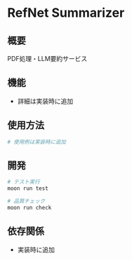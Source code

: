 # RefNet Summarizer

## 概要

PDF処理・LLM要約サービス

## 機能

- 詳細は実装時に追加

## 使用方法

```python
# 使用例は実装時に追加
```

## 開発

```bash
# テスト実行
moon run test

# 品質チェック
moon run check
```

## 依存関係

- 実装時に追加
